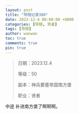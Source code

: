 ```yaml
---
layout: post
title: "导随记录300"
date: 2023-12-4 00:00:00 +0800
categories: [导随, 贤者]
tags: [导随]
author: wanwan
toc: true
comments: true
pin: true
---
```

> 日期：2023.12.4
>
> 等级：50
>
> 副本：神兵要塞帝国南方堡
>
> 职业：贤者

中途 补进南方堡了啊啊啊。